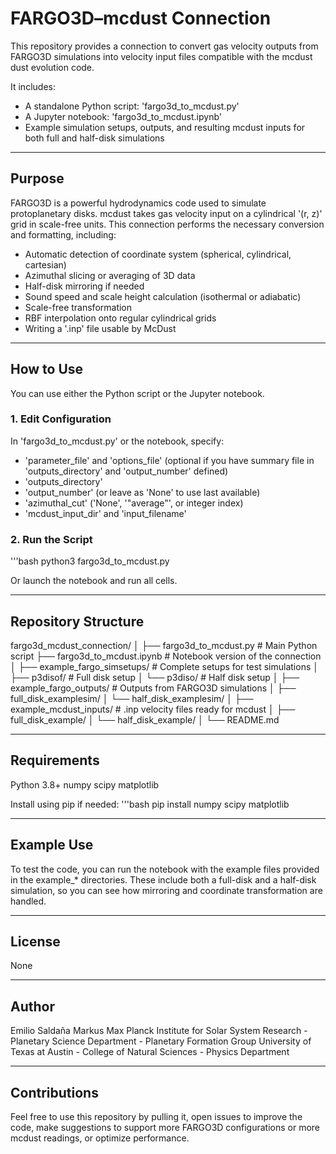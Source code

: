 # FARGO3D–mcdust Connection

This repository provides a connection to convert gas velocity outputs from FARGO3D simulations into velocity input files compatible with the mcdust dust evolution code.

It includes:
- A standalone Python script: 'fargo3d_to_mcdust.py'
- A Jupyter notebook: 'fargo3d_to_mcdust.ipynb'
- Example simulation setups, outputs, and resulting mcdust inputs for both full and half-disk simulations

---

## Purpose

FARGO3D is a powerful hydrodynamics code used to simulate protoplanetary disks. mcdust takes gas velocity input on a cylindrical '(r, z)' grid in scale-free units. This connection performs the necessary conversion and formatting, including:

- Automatic detection of coordinate system (spherical, cylindrical, cartesian)
- Azimuthal slicing or averaging of 3D data
- Half-disk mirroring if needed
- Sound speed and scale height calculation (isothermal or adiabatic)
- Scale-free transformation
- RBF interpolation onto regular cylindrical grids
- Writing a '.inp' file usable by McDust

---

## How to Use

You can use either the Python script or the Jupyter notebook.

### 1. Edit Configuration
In 'fargo3d_to_mcdust.py' or the notebook, specify:

- 'parameter_file' and 'options_file' (optional if you have summary file in 'outputs_directory' and 'output_number' defined)
- 'outputs_directory'
- 'output_number' (or leave as 'None' to use last available)
- 'azimuthal_cut' ('None', '"average"', or integer index)
- 'mcdust_input_dir' and 'input_filename'

### 2. Run the Script
'''bash
python3 fargo3d_to_mcdust.py

Or launch the notebook and run all cells.

---

## Repository Structure
fargo3d_mcdust_connection/
│
├── fargo3d_to_mcdust.py            # Main Python script
├── fargo3d_to_mcdust.ipynb         # Notebook version of the connection
│
├── example_fargo_simsetups/        # Complete setups for test simulations
│   ├── p3disof/                    # Full disk setup
│   └── p3diso/                     # Half disk setup
│
├── example_fargo_outputs/          # Outputs from FARGO3D simulations
│   ├── full_disk_examplesim/
│   └── half_disk_examplesim/
│
├── example_mcdust_inputs/          # .inp velocity files ready for mcdust
│   ├── full_disk_example/
│   └── half_disk_example/
│
└── README.md

---

## Requirements
Python 3.8+
numpy
scipy
matplotlib

Install using pip if needed:
'''bash
pip install numpy scipy matplotlib

---

## Example Use
To test the code, you can run the notebook with the example files provided in the example_* directories.
These include both a full-disk and a half-disk simulation, so you can see how mirroring and coordinate transformation are handled.

---

## License
None

---

## Author
Emilio Saldaña Markus
Max Planck Institute for Solar System Research - Planetary Science Department - Planetary Formation Group
University of Texas at Austin - College of Natural Sciences - Physics Department

---

## Contributions
Feel free to use this repository by pulling it, open issues to improve the code, make suggestions to support more FARGO3D configurations or more mcdust readings, or optimize performance.
